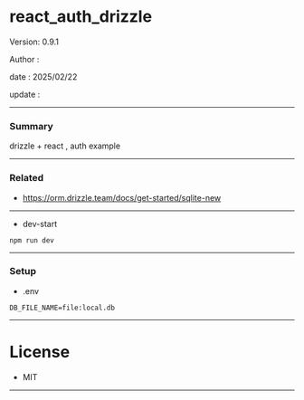 # react_auth_drizzle

 Version: 0.9.1

 Author  : 

 date    : 2025/02/22 

 update  :

***
### Summary

drizzle + react , auth example

***
### Related

* https://orm.drizzle.team/docs/get-started/sqlite-new

***
* dev-start

```
npm run dev
```
***
### Setup
* .env

```
DB_FILE_NAME=file:local.db
```

***
# License

* MIT

***
